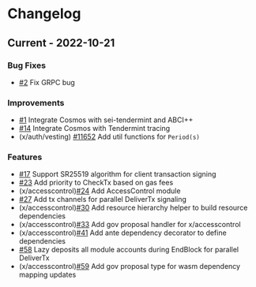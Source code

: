 <!--
Guiding Principles:

Changelogs are for humans, not machines.
There should be an entry for every single version.
The same types of changes should be grouped.
Versions and sections should be linkable.
The latest version comes first.
The release date of each version is displayed.
Mention whether you follow Semantic Versioning.

Usage:

Change log entries are to be added to the Unreleased section under the
appropriate stanza (see below). Each entry should ideally include a tag and
the Github issue reference in the following format:

* (<tag>) \#<issue-number> message

The issue numbers will later be link-ified during the release process so you do
not have to worry about including a link manually, but you can if you wish.

Types of changes (Stanzas):

"Features" for new features.
"Improvements" for changes in existing functionality.
"Deprecated" for soon-to-be removed features.
"Bug Fixes" for any bug fixes.
"Client Breaking" for breaking Protobuf, gRPC and REST routes used by end-users.
"CLI Breaking" for breaking CLI commands.
"API Breaking" for breaking exported APIs used by developers building on SDK.
"State Machine Breaking" for any changes that result in a different AppState given same genesisState and txList.
Ref: https://keepachangelog.com/en/1.0.0/
-->

# Changelog


## Current - 2022-10-21

### Bug Fixes

* [\#2](https://github.com/sei-protocol/sei-cosmos/pull/2) Fix GRPC bug

### Improvements

* [\#1](https://github.com/sei-protocol/sei-cosmos/pull/1) Integrate Cosmos with sei-tendermint and ABCI++
* [\#14](https://github.com/sei-protocol/sei-cosmos/pull/14) Integrate Cosmos with Tendermint tracing
* (x/auth/vesting) [\#11652](https://github.com/cosmos/cosmos-sdk/pull/11652) Add util functions for `Period(s)`


### Features
* [\#17](https://github.com/sei-protocol/sei-cosmos/pull/17) Support SR25519 algorithm for client transaction signing
* [\#23](https://github.com/sei-protocol/sei-cosmos/pull/23) Add priority to CheckTx based on gas fees
* (x/accesscontrol)[\#24](https://github.com/sei-protocol/sei-cosmos/pull/24) Add AccessControl module
* [\#27](https://github.com/sei-protocol/sei-cosmos/pull/27) Add tx channels for parallel DeliverTx signaling 
* (x/accesscontrol)[\#30](https://github.com/sei-protocol/sei-cosmos/pull/30) Add resource hierarchy helper to build resource dependencies
* (x/accesscontrol)[\#33](https://github.com/sei-protocol/sei-cosmos/pull/33) Add gov proposal handler for x/accesscontrol
* (x/accesscontrol)[\#41](https://github.com/sei-protocol/sei-cosmos/pull/41) Add ante dependency decorator to define dependencies
* [\#58](https://github.com/sei-protocol/sei-cosmos/pull/58) Lazy deposits all module accounts during EndBlock for parallel DeliverTx
* (x/accesscontrol)[\#59](https://github.com/sei-protocol/sei-cosmos/pull/59) Add gov proposal type for wasm dependency mapping updates

